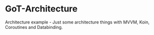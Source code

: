 # GoT-Architecture
Architecture example - 
Just some architecture things with MVVM, Koin, Coroutines and Databinding.
